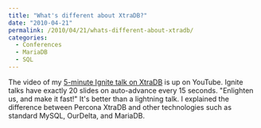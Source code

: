 ```yaml
---
title: "What's different about XtraDB?"
date: "2010-04-21"
permalink: /2010/04/21/whats-different-about-xtradb/
categories:
  - Conferences
  - MariaDB
  - SQL
---
```

The video of my [5-minute Ignite talk on XtraDB][1] is up on YouTube. Ignite talks have exactly 20 slides on auto-advance every 15 seconds. "Enlighten us, and make it fast!" It's better than a lightning talk. I explained the difference between Percona XtraDB and other technologies such as standard MySQL, OurDelta, and MariaDB.

 [1]: http://www.youtube.com/watch?v=z3V3cv-cruw
